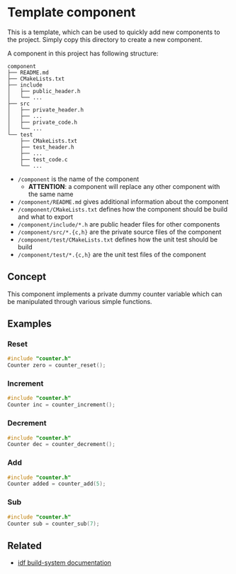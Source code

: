 # Template component
<!-- Describe what this component does. -->
This is a template, which can be used to quickly add new components to the project.
Simply copy this directory to create a new component.

A component in this project has following structure:
```
component
├── README.md
├── CMakeLists.txt
├── include
│   ├── public_header.h
│   └── ...
├── src
│   ├── private_header.h
│   ├── ...
│   ├── private_code.h
│   └── ...
└── test
    ├── CMakeLists.txt
    ├── test_header.h
    ├── ...
    ├── test_code.c
    └── ...
```

- `/component` is the name of the component
  - **ATTENTION**: a component will replace any other component with the same name
- `/component/README.md` gives additional information about the component
- `/component/CMakeLists.txt` defines how the component should be build and what to export
- `/component/include/*.h` are public header files for other components   
- `/component/src/*.{c,h}` are the private source files of the component
- `/component/test/CMakeLists.txt` defines how the unit test should be build
- `/component/test/*.{c,h}` are the unit test files of the component

## Concept
<!-- Describe the underlying concept. -->

This component implements a private dummy counter variable which can be manipulated through various simple functions.

## Examples
<!-- Add code snippets here to show common use cases. -->

### Reset
```c
#include "counter.h"
Counter zero = counter_reset();
```

### Increment
```c
#include "counter.h"
Counter inc = counter_increment();
```

### Decrement
```c
#include "counter.h"
Counter dec = counter_decrement();
```

### Add
```c
#include "counter.h"
Counter added = counter_add(5);
```

### Sub
```c
#include "counter.h"
Counter sub = counter_sub(7);
```

## Related
<!-- List of related things -->
- [idf build-system documentation](https://docs.espressif.com/projects/esp-idf/en/latest/esp32/api-guides/build-system.html)